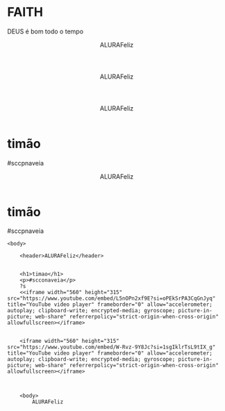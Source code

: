 # FAITH
DEUS é bom todo o tempo

<header>ALURAFeliz</header>
<header>ALURAFeliz</header>
<header>ALURAFeliz</header>


<h1>timão </h1>
<p>#sccpnaveia</p>
<header>ALURAFeliz</header>


<h1>timão </h1>
<p>#sccpnaveia</p>



    
    
    <body>

        <header>ALURAFeliz</header>
        
        
        <h1>timao</h1>
        <p>#scconaveia</p>
        ?s
        <<iframe width="560" height="315" src="https://www.youtube.com/embed/L5nOPn2xf9E?si=oPEkSrPA3CqGnJyq" title="YouTube video player" frameborder="0" allow="accelerometer; autoplay; clipboard-write; encrypted-media; gyroscope; picture-in-picture; web-share" referrerpolicy="strict-origin-when-cross-origin" allowfullscreen></iframe>

        
        <iframe width="560" height="315" src="https://www.youtube.com/embed/W-Rvz-9Y8Jc?si=1sgIklrTsL9tIX_g" title="YouTube video player" frameborder="0" allow="accelerometer; autoplay; clipboard-write; encrypted-media; gyroscope; picture-in-picture; web-share" referrerpolicy="strict-origin-when-cross-origin" allowfullscreen></iframe>
        
        
        
        <body>
            ALURAFeliz